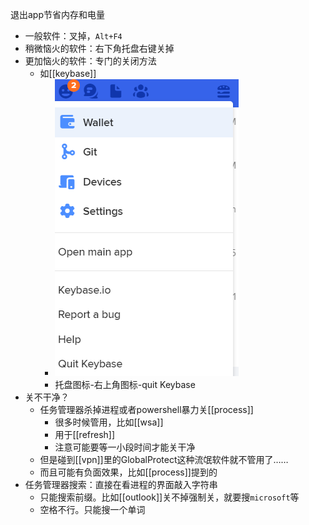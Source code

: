 退出app节省内存和电量
- 一般软件：叉掉，`Alt+F4`
- 稍微恼火的软件：右下角托盘右键关掉
- 更加恼火的软件：专门的关闭方法
  - 如[[keybase]]
    - ![](quit-keybase.png)
    - 托盘图标-右上角图标-quit Keybase
- 关不干净？
  - 任务管理器杀掉进程或者powershell暴力关[[process]]
    - 很多时候管用，比如[[wsa]]
    - 用于[[refresh]]
    - 注意可能要等一小段时间才能关干净
  - 但是碰到[[vpn]]里的GlobalProtect这种流氓软件就不管用了……
  - 而且可能有负面效果，比如[[process]]提到的
- 任务管理器搜索：直接在看进程的界面敲入字符串
  - 只能搜索前缀。比如[[outlook]]关不掉强制关，就要搜`microsoft`等
  - 空格不行。只能搜一个单词